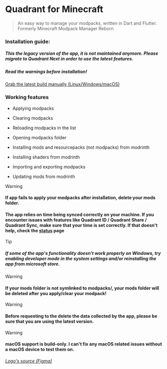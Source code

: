 # Quadrant for Minecraft

> An easy way to manage your modpacks, written in Dart and Flutter.
> Formerly Minecraft Modpack Manager Reborn

### Installation guide:

##### This the legacy version of the app, it is not maintained anymore. Please migrate to Quadrant Next in order to use the latest features.

##### Read the warnings before installation!

[Grab the latest build manually (Linux/Windows/macOS)](https://github.com/mrquantumoff/quadrant/releases/latest)

### Working features

- Applying modpacks

- Clearing modpacks

- Reloading modpacks in the list

- Opening modpacks folder

- Installing mods and resourcepacks (not modpacks) from modrinth

- Installing shaders from modrinth

- Importing and exporting modpacks

- Updating mods from modrinth

> [!WARNING]
>
> #### If app fails to apply your modpacks after installation, delete your mods folder.
>
> #### The app relies on time being synced correctly on your machine. If you encounter issues with features like Quadrant ID / Quadrant Share / Quadrant Sync, make sure that your time is set correctly. If that doesn't help, check the [status](https://status.bultek.com.ua/status/mrquantumoff) page

> [!TIP]
>
> ##### If some of the app's functionality doesn't work properly on Windows, try enabling developer mode in the system settings and/or reinstalling the app from microsoft store.

> [!WARNING]
>
> #### If your mods folder is not symlinked to modpacks/<anything>, your mods folder will be deleted after you apply/clear your modpack!

> [!WARNING]
>
> #### Before requesting to the delete the data collected by the app, please be sure that you are using the latest version.

> [!WARNING]
>
> #### macOS support is build-only. I can't fix any macOS related issues without a macOS device to test them on.

###### [Logo's source (Figma)](https://www.figma.com/community/file/1222558477898371497)
